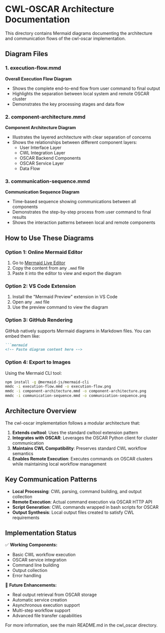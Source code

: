 # CWL-OSCAR Architecture Documentation

This directory contains Mermaid diagrams documenting the architecture and communication flows of the cwl-oscar implementation.

## Diagram Files

### 1. execution-flow.mmd
**Overall Execution Flow Diagram**
- Shows the complete end-to-end flow from user command to final output
- Highlights the separation between local system and remote OSCAR cluster
- Demonstrates the key processing stages and data flow

### 2. component-architecture.mmd
**Component Architecture Diagram**
- Illustrates the layered architecture with clear separation of concerns
- Shows the relationships between different component layers:
  - User Interface Layer
  - CWL Integration Layer
  - OSCAR Backend Components
  - OSCAR Service Layer
  - Data Flow

### 3. communication-sequence.mmd
**Communication Sequence Diagram**
- Time-based sequence showing communications between all components
- Demonstrates the step-by-step process from user command to final results
- Shows the interaction patterns between local and remote components

## How to Use These Diagrams

### Option 1: Online Mermaid Editor
1. Go to [Mermaid Live Editor](https://mermaid.live/)
2. Copy the content from any `.mmd` file
3. Paste it into the editor to view and export the diagram

### Option 2: VS Code Extension
1. Install the "Mermaid Preview" extension in VS Code
2. Open any `.mmd` file
3. Use the preview command to view the diagram

### Option 3: GitHub Rendering
GitHub natively supports Mermaid diagrams in Markdown files. You can embed them like:

```markdown
```mermaid
<!-- Paste diagram content here -->
```

### Option 4: Export to Images
Using the Mermaid CLI tool:
```bash
npm install -g @mermaid-js/mermaid-cli
mmdc -i execution-flow.mmd -o execution-flow.png
mmdc -i component-architecture.mmd -o component-architecture.png
mmdc -i communication-sequence.mmd -o communication-sequence.png
```

## Architecture Overview

The cwl-oscar implementation follows a modular architecture that:

1. **Extends cwltool**: Uses the standard cwltool extension pattern
2. **Integrates with OSCAR**: Leverages the OSCAR Python client for cluster communication
3. **Maintains CWL Compatibility**: Preserves standard CWL workflow semantics
4. **Enables Remote Execution**: Executes commands on OSCAR clusters while maintaining local workflow management

## Key Communication Patterns

- **Local Processing**: CWL parsing, command building, and output collection
- **Remote Execution**: Actual command execution via OSCAR HTTP API
- **Script Generation**: CWL commands wrapped in bash scripts for OSCAR
- **Output Synthesis**: Local output files created to satisfy CWL requirements

## Implementation Status

✅ **Working Components:**
- Basic CWL workflow execution
- OSCAR service integration
- Command line building
- Output collection
- Error handling

🚧 **Future Enhancements:**
- Real output retrieval from OSCAR storage
- Automatic service creation
- Asynchronous execution support
- Multi-step workflow support
- Advanced file transfer capabilities

For more information, see the main README.md in the cwl_oscar directory. 